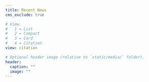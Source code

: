```yaml
---
title: Recent News
cms_exclude: true

# View.
#   1 = List
#   2 = Compact
#   3 = Card
#   4 = Citation
view: citation

# Optional header image (relative to `static/media/` folder).
header:
  caption: ""
  image: ""
---
```

